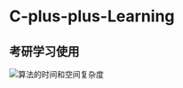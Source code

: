 # C-plus-plus-Learning
## 考研学习使用

![算法的时间和空间复杂度](https://github.com/RYXB/C-plus-plus-Learning/blob/master/Data%20structure/%E5%B8%B8%E7%94%A8%E7%AE%97%E6%B3%95%E7%9A%84%E6%97%B6%E9%97%B4%E5%A4%8D%E6%9D%82%E5%BA%A6%E5%92%8C%E7%A9%BA%E9%97%B4%E5%A4%8D%E6%9D%82%E5%BA%A6.jpg)
